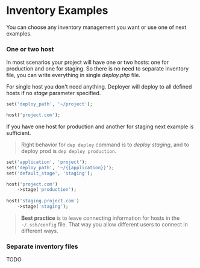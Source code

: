 # Inventory Examples

You can choose any inventory management you want or use one of next examples.

### One or two host

In most scenarios your project will have one or two hosts: one for production and one for staging.
So there is no need to separate inventory file, you can write everything in single _deploy.php_ file.

For single host you don't need anything. Deployer will deploy to all defined hosts if no _stage_ parameter specified.

```php
set('deploy_path', '~/project');

host('project.com');
```

If you have one host for production and another for staging next example is sufficient.

> Right behavior for `dep deploy` command is to _deploy staging_, and to deploy prod is `dep deploy production`.

```php
set('application', 'project');
set('deploy_path', '~/{{application}}');
set('default_stage', 'staging');

host('project.com')
    ->stage('production');
    
host('staging.project.com')
    ->stage('staging');
```

> **Best practice** is to leave connecting information for hosts in the `~/.ssh/config` file.
> That way you allow different users to connect in different ways.

### Separate inventory files

TODO
